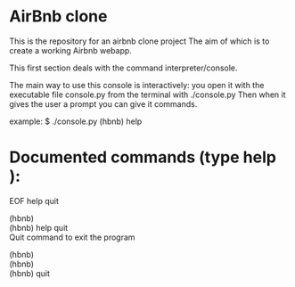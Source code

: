 # AirBnb clone

This is the repository for an airbnb clone project
The aim of which is to create a working Airbnb webapp.

This first section deals with the command interpreter/console.

The main way to use this console is interactively: you open it with the executable file
console.py from the terminal with ./console.py  Then when it gives the user a prompt you can give it commands.

example: 
$ ./console.py
(hbnb) help

Documented commands (type help <topic>):
========================================
EOF  help  quit

(hbnb)\
(hbnb) help quit\
Quit command to exit the program

(hbnb)\
(hbnb)\
(hbnb) quit 
